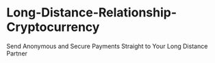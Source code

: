 # Long-Distance-Relationship-Cryptocurrency
Send Anonymous and Secure Payments Straight to Your Long Distance Partner
